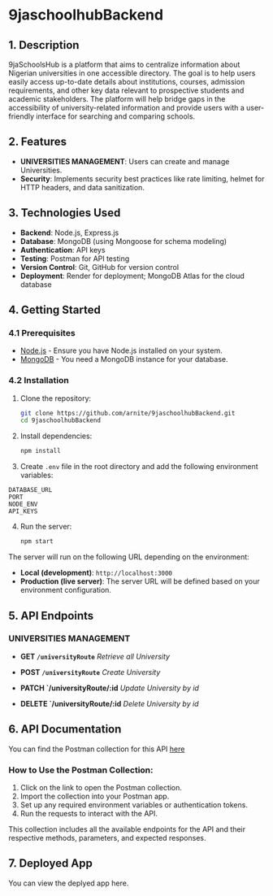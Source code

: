 # 9jaschoolhubBackend

## 1. Description

9jaSchoolsHub is a platform that aims to centralize information about Nigerian universities in one accessible directory. The goal is to help users easily access up-to-date details about institutions, courses, admission requirements, and other key data relevant to prospective students and academic stakeholders. The platform will help bridge gaps in the accessibility of university-related information and provide users with a user-friendly interface for searching and comparing schools.

## 2. Features

- **UNIVERSITIES MANAGEMENT**: Users can create and manage Universities.
- **Security**: Implements security best practices like rate limiting, helmet for HTTP headers, and data sanitization.

## 3. Technologies Used

- **Backend**: Node.js, Express.js
- **Database**: MongoDB (using Mongoose for schema modeling)
- **Authentication**: API keys
- **Testing**: Postman for API testing
- **Version Control**: Git, GitHub for version control
- **Deployment**: Render for deployment; MongoDB Atlas for the cloud database

## 4. Getting Started

### 4.1 Prerequisites

- [Node.js](https://nodejs.org/) - Ensure you have Node.js installed on your system.
- [MongoDB](https://www.mongodb.com/) - You need a MongoDB instance for your database.

### 4.2 Installation

1. Clone the repository:

   ```bash
   git clone https://github.com/arnite/9jaschoolhubBackend.git
   cd 9jaschoolhubBackend
   ```

2. Install dependencies:

   ```bash
   npm install
   ```

3. Create `.env` file in the root directory and add the following environment variables:

```env
DATABASE_URL
PORT
NODE_ENV
API_KEYS
```

4. Run the server:

   ```bash
   npm start
   ```

The server will run on the following URL depending on the environment:

- **Local (development)**: `http://localhost:3000`
- **Production (live server)**: The server URL will be defined based on your environment configuration.

## 5. API Endpoints

### **UNIVERSITIES MANAGEMENT**

- **GET `/universityRoute`**
  _Retrieve all University_

- **POST `/universityRoute`**
  _Create University_

- **PATCH `/universityRoute/:id**
  _Update University by id_

- **DELETE `/universityRoute/:id**
  _Delete University by id_

## 6. API Documentation

You can find the Postman collection for this API [here](https://documenter.getpostman.com/view/37611500/2sB2x6mXd8)

### How to Use the Postman Collection:

1. Click on the link to open the Postman collection.
2. Import the collection into your Postman app.
3. Set up any required environment variables or authentication tokens.
4. Run the requests to interact with the API.

This collection includes all the available endpoints for the API and their respective methods, parameters, and expected responses.

## 7. Deployed App
You can view the deplyed app here.